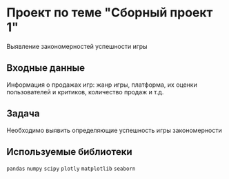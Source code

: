 # Проект по теме "Сборный проект 1"
Выявление закономерностей успешности игры

## Входные данные
Информация о продажах игр: жанр игры, платформа, их оценки пользователей и критиков, количество продаж и т.д.

## Задача
Необходимо выявить определяющие успешность игры закономерности

## Используемые библиотеки
`pandas` `numpy` `scipy` `plotly` `matplotlib` `seaborn`